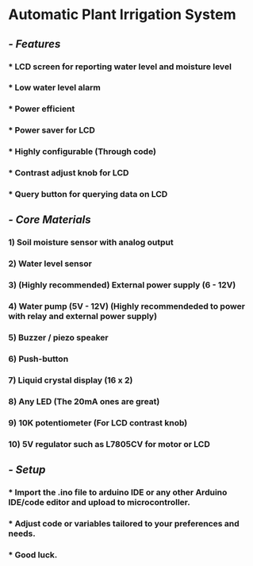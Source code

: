 # Automatic Plant Irrigation System
## ***- Features***
  ### * LCD screen for reporting water level and moisture level
  ### * Low water level alarm
  ### * Power efficient
  ### * Power saver for LCD
  ### * Highly configurable (Through code)
  ### * Contrast adjust knob for LCD
  ### * Query button for querying data on LCD
## ***- Core Materials***
  ### 1) Soil moisture sensor with analog output
  ### 2) Water level sensor
  ### 3) (Highly recommended) External power supply (6 - 12V)
  ### 4) Water pump (5V - 12V) (Highly recommendeded to power with relay and external power supply)
  ### 5) Buzzer / piezo speaker
  ### 6) Push-button
  ### 7) Liquid crystal display (16 x 2)
  ### 8) Any LED (The 20mA ones are great)
  ### 9) 10K potentiometer (For LCD contrast knob)
  ### 10) 5V regulator such as L7805CV for motor or LCD
## ***- Setup***
  ### * Import the .ino file to arduino IDE or any other Arduino IDE/code editor and upload to microcontroller.
  ### * Adjust code or variables tailored to your preferences and needs.
  ### * Good luck.
